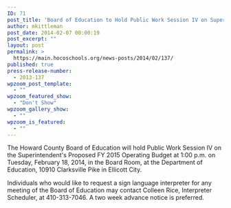 ```yaml
---
ID: 71
post_title: 'Board of Education to Hold Public Work Session IV on Superintendent&#8217;s Proposed FY 2015 Operating Budget'
author: mkittleman
post_date: 2014-02-07 00:00:19
post_excerpt: ""
layout: post
permalink: >
  https://main.hocoschools.org/news-posts/2014/02/137/
published: true
press-release-number:
  - 2013-137
wpzoom_post_template:
  - ""
wpzoom_featured_show:
  - "Don't Show"
wpzoom_gallery_show:
  - ""
wpzoom_is_featured:
  - ""
---
```

The Howard County Board of Education will hold Public Work Session IV on the Superintendent's Proposed FY 2015 Operating Budget at 1:00 p.m. on Tuesday, February 18, 2014, in the Board Room, at the Department of Education, 10910 Clarksville Pike in Ellicott City.

Individuals who would like to request a sign language interpreter for any meeting of the Board of Education may contact Colleen Rice, Interpreter Scheduler, at 410-313-7046. A two week advance notice is preferred.